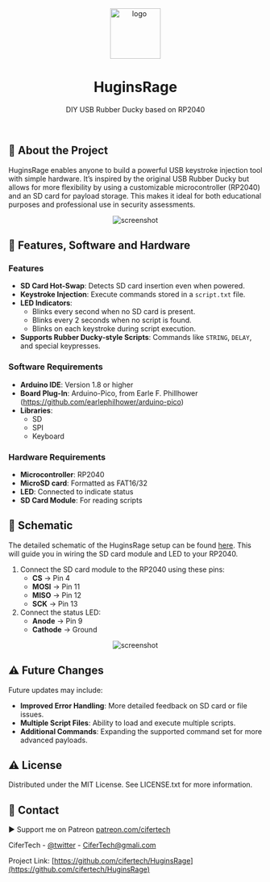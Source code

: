 <div align="center">

  <img src="https://user-images.githubusercontent.com/62047147/195847997-97553030-3b79-4643-9f2c-1f04bba6b989.png" alt="logo" width="100" height="auto" />
  
  <h1> HuginsRage </h1>
  <p> DIY USB Rubber Ducky based on RP2040 </p>
  
</div>

<br />  

## 🌟 About the Project
HuginsRage enables anyone to build a powerful USB keystroke injection tool with simple hardware. It’s inspired by the original USB Rubber Ducky but allows for more flexibility by using a customizable microcontroller (RP2040) and an SD card for payload storage. This makes it ideal for both educational purposes and professional use in security assessments.

<div align="center"> 
  <img src="---" alt="screenshot" width="Auto" height="Auto" />
</div>


## 🎯 Features, Software and Hardware
### Features
- **SD Card Hot-Swap**: Detects SD card insertion even when powered.
- **Keystroke Injection**: Execute commands stored in a `script.txt` file.
- **LED Indicators**:
  - Blinks every second when no SD card is present.
  - Blinks every 2 seconds when no script is found.
  - Blinks on each keystroke during script execution.
- **Supports Rubber Ducky-style Scripts**: Commands like `STRING`, `DELAY`, and special keypresses.


### Software Requirements
- **Arduino IDE**: Version 1.8 or higher
- **Board Plug-In**: Arduino-Pico, from Earle F. Phillhower (https://github.com/earlephilhower/arduino-pico)
- **Libraries**:
  - SD
  - SPI
  - Keyboard

### Hardware Requirements
- **Microcontroller**: RP2040
- **MicroSD card**: Formatted as FAT16/32
- **LED**: Connected to indicate status
- **SD Card Module**: For reading scripts


## 🔌 Schematic
The detailed schematic of the HuginsRage setup can be found [here](https://cifertech.net/HuginsRage-diy-usb-rubber-ducky-for-ethical-hacking/). This will guide you in wiring the SD card module and LED to your RP2040.

1. Connect the SD card module to the RP2040 using these pins:
   - **CS** -> Pin 4
   - **MOSI** -> Pin 11
   - **MISO** -> Pin 12
   - **SCK** -> Pin 13
2. Connect the status LED:
   - **Anode** -> Pin 9
   - **Cathode** -> Ground
  
<div align="center"> 
  <img src="https://github.com/user-attachments/assets/abd5b46d-fdbf-49c9-b2a4-dd321f4ae481" alt="screenshot" width="Auto" height="Auto" />
</div>


## ⚠ Future Changes
Future updates may include:
- **Improved Error Handling**: More detailed feedback on SD card or file issues.
- **Multiple Script Files**: Ability to load and execute multiple scripts.
- **Additional Commands**: Expanding the supported command set for more advanced payloads.


<!-- License -->
## :warning: License

Distributed under the MIT License. See LICENSE.txt for more information.


<!-- Contact -->
## :handshake: Contact

▶ Support me on Patreon [patreon.com/cifertech](https://www.patreon.com/cifertech)

CiferTech - [@twitter](https://twitter.com/techcifer) - CiferTech@gmali.com

Project Link: [https://github.com/cifertech/HuginsRage](https://github.com/cifertech/HuginsRage)


